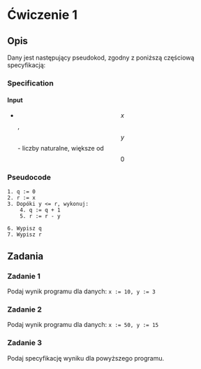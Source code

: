 # Ćwiczenie 1

## Opis

Dany jest następujący pseudokod, zgodny z poniższą częściową specyfikacją:

### Specification

#### Input

* $$x$$, $$y$$ - liczby naturalne, większe od $$0$$ 

### Pseudocode

```
1. q := 0
2. r := x
3. Dopóki y <= r, wykonuj:
    4. q := q + 1
    5. r := r - y
    
6. Wypisz q
7. Wypisz r 
```

## Zadania

### Zadanie 1

Podaj wynik programu dla danych: `x := 10, y := 3`

### Zadanie 2

Podaj wynik programu dla danych: `x := 50, y := 15`

### Zadanie 3

Podaj specyfikację wyniku dla powyższego programu.

